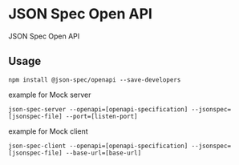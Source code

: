 # JSON Spec Open API

JSON Spec Open API

## Usage

```
npm install @json-spec/openapi --save-developers
```

example for Mock server

```
json-spec-server --openapi=[openapi-specification] --jsonspec=[jsonspec-file] --port=[listen-port]
```

example for Mock client

```
json-spec-client --openapi=[openapi-specification] --jsonspec=[jsonspec-file] --base-url=[base-url]
```
